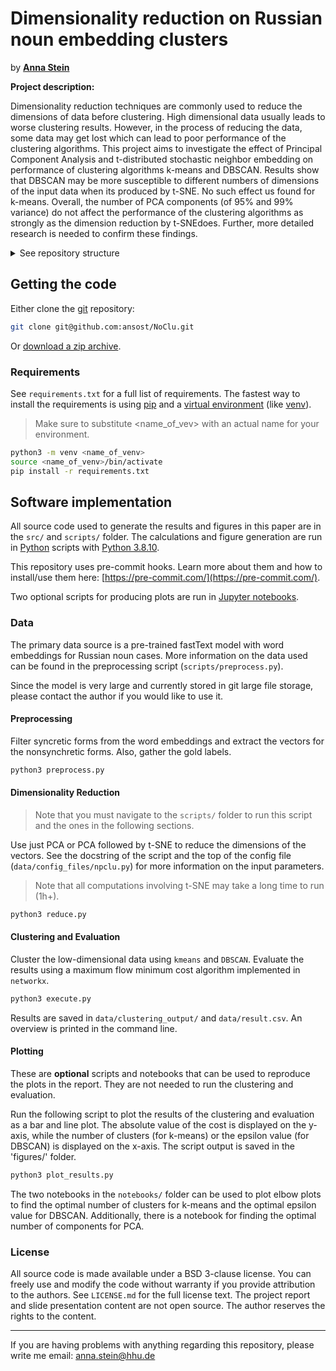 # Dimensionality reduction on Russian noun embedding clusters

by [**Anna Stein**](https://ansost.github.io)

**Project description:**

Dimensionality reduction techniques are commonly used to reduce the dimensions of data before
clustering. High dimensional data usually leads to worse clustering results. However, in the process
of reducing the data, some data may get lost which can lead to poor performance of the clustering
algorithms. This project aims to investigate the effect of Principal Component Analysis and t-distributed
stochastic neighbor embedding on performance of clustering algorithms k-means and DBSCAN. Results
show that DBSCAN may be more susceptible to different numbers of dimensions of the input data when
its produced by t-SNE. No such effect us found for k-means. Overall, the number of PCA components
(of 95% and 99% variance) do not affect the performance of the clustering algorithms as strongly as the
dimension reduction by t-SNEdoes. Further, more detailed research is needed to confirm these findings.

<details>
<summary>See repository structure</summary>

```bash
.
├── LICENSE
├── README.md
├── REQUIREMENTS.txt
├── src
├── scripts
├── data
├── notebooks
├── figures
.
```

</details>

## Getting the code

Either clone the [git](https://git-scm.com/) repository:

```sh
git clone git@github.com:ansost/NoClu.git
```

Or [download a zip archive](https://github.com/ansost/NoClu/archive/refs/heads/main.zip).

### Requirements

See `requirements.txt` for a full list of requirements.
The fastest way to install the requirements is using [pip](https://packaging.python.org/en/latest/tutorials/installing-packages/#use-pip-for-installing) and a [virtual environment](https://docs.python.org/3/tutorial/venv.html) (like [venv](https://docs.python.org/3/library/venv.html)).
> Make sure to substitute <name_of_vev> with an actual name for your environment.

```sh
python3 -m venv <name_of_venv>
source <name_of_venv>/bin/activate
pip install -r requirements.txt
```

## Software implementation

All source code used to generate the results and figures in this paper are in the `src/` and `scripts/` folder.
The calculations and figure generation are run in [Python](https://www.python.org/) scripts with [Python 3.8.10](https://www.python.org/downloads/release/python-3810/).

This repository uses pre-commit hooks. Learn more about them and how to install/use them here: [https://pre-commit.com/](https://pre-commit.com/).

Two optional scripts for producing plots are run in [Jupyter notebooks](https://jupyter.org/).

### Data

The primary data source is a pre-trained fastText model with word embeddings for Russian noun cases.
More information on the data used can be found in the preprocessing script (`scripts/preprocess.py`).

Since the model is very large and currently stored in git large file storage, please contact the author if you would like to use it.

#### Preprocessing

Filter syncretic forms from the word embeddings and extract the vectors for the nonsynchretic forms. Also, gather the gold labels.

```sh
python3 preprocess.py
```

#### Dimensionality Reduction

> Note that you must navigate to the `scripts/` folder to run this script and the ones in the following sections.

Use just PCA or PCA followed by t-SNE to reduce the dimensions of the vectors. See the docstring of the script and the top of the config file (`data/config_files/npclu.py`) for more information on the input parameters.
> Note that all computations involving t-SNE may take a long time to run (1h+).

```sh
python3 reduce.py
```

#### Clustering and Evaluation

Cluster the low-dimensional data using `kmeans` and `DBSCAN`. Evaluate the results using a maximum flow minimum cost algorithm implemented in `networkx`.

```sh
python3 execute.py
```

Results are saved in `data/clustering_output/` and `data/result.csv`. An overview is printed in the command line.

#### Plotting

These are **optional** scripts and notebooks that can be used to reproduce the plots in the report. They are not needed to run the clustering and evaluation.

Run the following script to plot the results of the clustering and evaluation as a bar and line plot. The absolute value of the cost is displayed on the y-axis, while the number of clusters (for k-means) or the epsilon value (for DBSCAN) is displayed on the x-axis. The script output is saved in the 'figures/' folder.

```sh
python3 plot_results.py
```

The two notebooks in the `notebooks/` folder can be used to plot elbow plots to find the optimal number of clusters for k-means and the optimal epsilon value for DBSCAN. Additionally, there is a notebook for finding the optimal number of components for PCA.

### License

All source code is made available under a BSD 3-clause license. You can freely use and modify the code without warranty if you provide attribution to the authors. See `LICENSE.md` for the full license text.
The project report and slide presentation content are not open source. The author reserves the rights to the content.

---

If you are having problems with anything regarding this repository, please write me email: [anna.stein@hhu.de](mailto:anna.stein@hhu.de)
